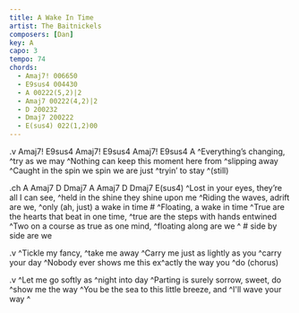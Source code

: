 ```yaml
---
title: A Wake In Time
artist: The Baitnickels
composers: [Dan]
key: A
capo: 3
tempo: 74
chords:
  - Amaj7! 006650
  - E9sus4 004430
  - A 00222(5,2)|2
  - Amaj7 00222(4,2)|2
  - D 200232
  - Dmaj7 200222
  - E(sus4) 022(1,2)00
---
```

.v Amaj7! E9sus4 Amaj7! E9sus4 Amaj7! E9sus4 A
^Everything’s changing, ^try as we may
^Nothing can keep this moment here from ^slipping away
^Caught in the spin we spin we are just ^tryin’ to stay ^(still)

.ch A Amaj7 D Dmaj7 A Amaj7 D Dmaj7 E(sus4)
	^Lost in your eyes, they’re all I can see, ^held in the shine they shine upon me
	^Riding the waves, adrift are we, ^only (ah, just) a wake in time
	# ^Floating, a wake in time
	^True are the hearts that beat in one time, ^true are the steps with hands entwined
	^Two on a course as true as one mind, ^floating along are we   ^ # side by side are we

.v
^Tickle my fancy, ^take me away
^Carry me just as lightly as you ^carry your day
^Nobody ever shows me this ex^actly the way you ^do (chorus)

.v
^Let me go softly as ^night into day
^Parting is surely sorrow, sweet, do ^show me the way
^You be the sea to this little breeze, and ^I'll wave your way    ^
